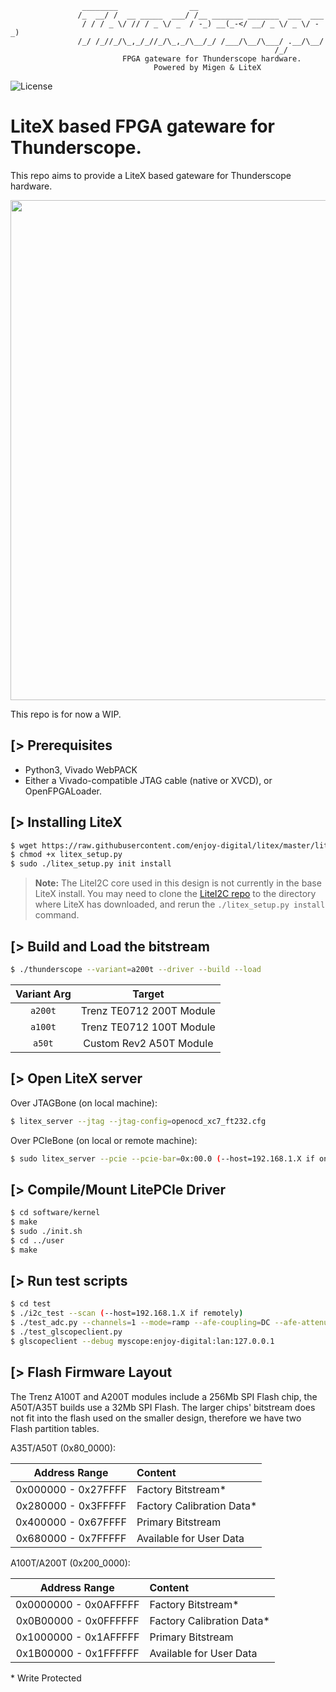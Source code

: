 ```
                ________                __
               /_  __/ /  __ _____  ___/ /__ _______ _______  ___  ___
                / / / _ \/ // / _ \/ _  / -_) __(_-</ __/ _ \/ _ \/ -_)
               /_/ /_//_/\_,_/_//_/\_,_/\__/_/ /___/\__/\___/ .__/\__/
                                                           /_/
                         FPGA gateware for Thunderscope hardware.
                                Powered by Migen & LiteX
```

![License](https://img.shields.io/badge/License-BSD%202--Clause-orange.svg)


LiteX based FPGA gateware for Thunderscope.
===========================================

This repo aims to provide a LiteX based gateware for Thunderscope hardware.

<p align="center"><img src="https://user-images.githubusercontent.com/1450143/179495534-4c54973b-9203-4893-9eaa-d9177413e9bf.png" width="800"></p>

This repo is for now a WIP.

[> Prerequisites
----------------
- Python3, Vivado WebPACK
- Either a Vivado-compatible JTAG cable (native or XVCD), or OpenFPGALoader.

[> Installing LiteX
-------------------
```sh
$ wget https://raw.githubusercontent.com/enjoy-digital/litex/master/litex_setup.py
$ chmod +x litex_setup.py
$ sudo ./litex_setup.py init install
```

> **Note:** The LiteI2C core used in this design is not currently in the base LiteX install.  You may need to clone the [LiteI2C repo](https://github.com/litex-hub/litei2c) to the directory where LiteX has downloaded, and rerun the `./litex_setup.py install` command.

[> Build and Load the bitstream
--------------------------------
```sh
$ ./thunderscope --variant=a200t --driver --build --load
```

| Variant Arg | Target                   |
| :---------: | :----------------------: |
| `a200t`     | Trenz TE0712 200T Module |
| `a100t`     | Trenz TE0712 100T Module |
| `a50t`      | Custom Rev2 A50T Module  |

[> Open LiteX server
--------------------
Over JTAGBone (on local machine):
```sh
$ litex_server --jtag --jtag-config=openocd_xc7_ft232.cfg
```
Over PCIeBone (on local or remote machine):
```sh
$ sudo litex_server --pcie --pcie-bar=0x:00.0 (--host=192.168.1.X if on remote machine)
```

[> Compile/Mount LitePCIe Driver
--------------------------------
```sh
$ cd software/kernel
$ make
$ sudo ./init.sh
$ cd ../user
$ make
```

[> Run test scripts
-------------------
```sh
$ cd test
$ ./i2c_test --scan (--host=192.168.1.X if remotely)
$ ./test_adc.py --channels=1 --mode=ramp --afe-coupling=DC --afe-attenuation=10X --pga-preamp=10 --pga-atten=10 --pga-bw=full --pga-offset=128
$ ./test_glscopeclient.py
$ glscopeclient --debug myscope:enjoy-digital:lan:127.0.0.1
```

[> Flash Firmware Layout
------------------------

The Trenz A100T and A200T modules include a 256Mb SPI Flash chip, the A50T/A35T builds use a 32Mb SPI Flash.  The larger chips' bitstream does not fit into the flash used on the smaller design, therefore we have two Flash partition tables.

A35T/A50T (0x80_0000):

| Address Range          | Content                   |
| :--------------------: | :-----------------        |
| 0x000000 - 0x27FFFF    | Factory Bitstream*        |
| 0x280000 - 0x3FFFFF    | Factory Calibration Data* |
| 0x400000 - 0x67FFFF    | Primary Bitstream         |
| 0x680000 - 0x7FFFFF    | Available for User Data   |

A100T/A200T (0x200_0000):

| Address Range          | Content                   |
| :--------------------: | :-----------------        |
| 0x0000000 - 0x0AFFFFF  | Factory Bitstream*        |
| 0x0B00000 - 0x0FFFFFF  | Factory Calibration Data* |
| 0x1000000 - 0x1AFFFFF  | Primary Bitstream         |
| 0x1B00000 - 0x1FFFFFF  | Available for User Data   |


\* Write Protected
